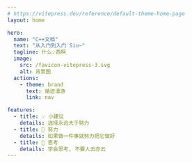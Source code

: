 ```yaml
---
# https://vitepress.dev/reference/default-theme-home-page
layout: home

hero:
  name: "C++文档"
  text: "从入门到入门 Siu~"
  tagline: 什么💡西啊
  image:
    src: /favicon-vitepress-3.svg
    alt: 背景图
  actions:
    - theme: brand
      text: 循迹漫游
      link: nav

features:
  - title: 💡 小建议
    details: 选择永远大于努力
  - title: 💪 努力
    details: 如果做一件事就努力把它做好
  - title: 🤔 思考
    details: 学会思考, 不要人云亦云
---
```


